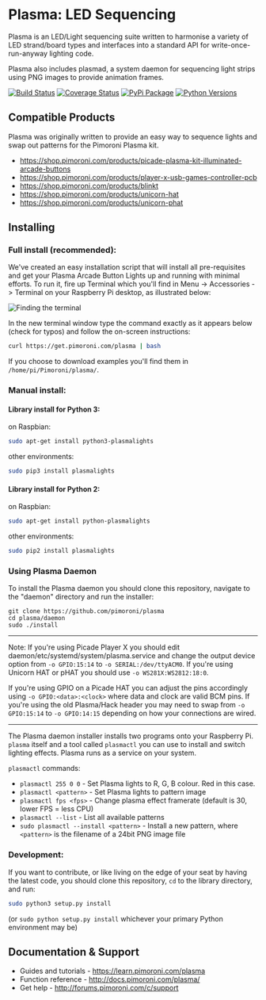 # Plasma: LED Sequencing

Plasma is an LED/Light sequencing suite written to harmonise a variety of LED strand/board types and interfaces into a standard API for write-once-run-anyway lighting code.

Plasma also includes plasmad, a system daemon for sequencing light strips using PNG images to provide animation frames.

[![Build Status](https://travis-ci.com/pimoroni/plasma.svg?branch=master)](https://travis-ci.com/pimoroni/plasma)
[![Coverage Status](https://coveralls.io/repos/github/pimoroni/plasma/badge.svg?branch=master)](https://coveralls.io/github/pimoroni/plasma?branch=master)
[![PyPi Package](https://img.shields.io/pypi/v/plasmalights.svg)](https://pypi.python.org/pypi/plasmalights)
[![Python Versions](https://img.shields.io/pypi/pyversions/plasmalights.svg)](https://pypi.python.org/pypi/plasmalights)

## Compatible Products

Plasma was originally written to provide an easy way to sequence lights and swap out patterns for the Pimoroni Plasma kit.

- https://shop.pimoroni.com/products/picade-plasma-kit-illuminated-arcade-buttons
- https://shop.pimoroni.com/products/player-x-usb-games-controller-pcb
- https://shop.pimoroni.com/products/blinkt
- https://shop.pimoroni.com/products/unicorn-hat
- https://shop.pimoroni.com/products/unicorn-phat

## Installing

### Full install (recommended):

We've created an easy installation script that will install all pre-requisites and get your Plasma Arcade Button Lights
up and running with minimal efforts. To run it, fire up Terminal which you'll find in Menu -> Accessories -> Terminal
on your Raspberry Pi desktop, as illustrated below:

![Finding the terminal](http://get.pimoroni.com/resources/github-repo-terminal.png)

In the new terminal window type the command exactly as it appears below (check for typos) and follow the on-screen instructions:

```bash
curl https://get.pimoroni.com/plasma | bash
```

If you choose to download examples you'll find them in `/home/pi/Pimoroni/plasma/`.

### Manual install:

#### Library install for Python 3:

on Raspbian:

```bash
sudo apt-get install python3-plasmalights
```

other environments: 

```bash
sudo pip3 install plasmalights
```

#### Library install for Python 2:

on Raspbian:

```bash
sudo apt-get install python-plasmalights
```

other environments: 

```bash
sudo pip2 install plasmalights
```

### Using Plasma Daemon

To install the Plasma daemon you should clone this repository, navigate to the "daemon" directory and run the installer:

```
git clone https://github.com/pimoroni/plasma
cd plasma/daemon
sudo ./install
```

---

Note: If you're using Picade Player X you should edit daemon/etc/systemd/system/plasma.service and change the output device option from `-o GPIO:15:14` to `-o SERIAL:/dev/ttyACM0`. If you're using Unicorn HAT or pHAT you should use `-o WS281X:WS2812:18:0`.

If you're using GPIO on a Picade HAT you can adjust the pins accordingly using `-o GPIO:<data>:<clock>` where data and clock are valid BCM pins. If you're using the old Plasma/Hack header you may need to swap from `-o GPIO:15:14` to `-o GPIO:14:15` depending on how your connections are wired.

---

The Plasma daemon installer installs two programs onto your Raspberry Pi. `plasma` itself and a tool called `plasmactl` you can use to install and switch lighting effects. Plasma runs as a service on your system.

`plasmactl` commands:

* `plasmactl 255 0 0` - Set Plasma lights to R, G, B colour. Red in this case.
* `plasmactl <pattern>` - Set Plasma lights to pattern image
* `plasmactl fps <fps>` - Change plasma effect framerate (default is 30, lower FPS = less CPU)
* `plasmactl --list` - List all available patterns
* `sudo plasmactl --install <pattern>` - Install a new pattern, where `<pattern>` is the filename of a 24bit PNG image file

### Development:

If you want to contribute, or like living on the edge of your seat by having the latest code, you should clone this repository, `cd` to the library directory, and run:

```bash
sudo python3 setup.py install
```
(or `sudo python setup.py install` whichever your primary Python environment may be)

## Documentation & Support

* Guides and tutorials - https://learn.pimoroni.com/plasma
* Function reference - http://docs.pimoroni.com/plasma/
* Get help - http://forums.pimoroni.com/c/support
